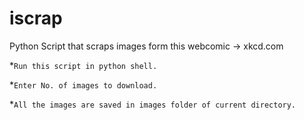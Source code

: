 # iscrap
Python Script that scraps images form this webcomic -> xkcd.com

*`Run this script in python shell.`

*`Enter No. of images to download.`

*`All the images are saved in images folder of current directory.`
